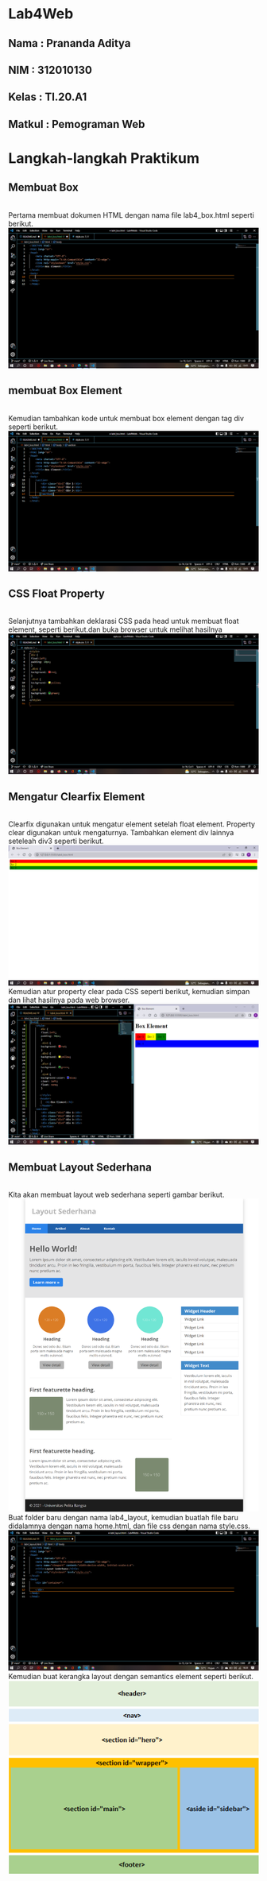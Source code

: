 # Lab4Web
## Nama     : Prananda Aditya
## NIM      : 312010130
## Kelas    : TI.20.A1
## Matkul   : Pemograman Web

# Langkah-langkah Praktikum
## Membuat Box
<br>Pertama membuat dokumen HTML dengan nama file lab4_box.html seperti berikut.
![P](img/SS1.png)
## membuat Box Element
<br>Kemudian tambahkan kode untuk membuat box element dengan tag div seperti berikut.
![p](img/SS2.png)
## CSS Float Property
<br>Selanjutnya tambahkan deklarasi CSS pada head untuk membuat float element, seperti berikut.dan buka browser untuk melihat hasilnya
![P](img/SS3.png)
## Mengatur Clearfix Element
<br>Clearfix digunakan untuk mengatur element setelah float element. Property clear digunakan untuk mengaturnya. Tambahkan element div lainnya seteleah div3 seperti berikut.
![p](img/SS4.png)
<br>Kemudian atur property clear pada CSS seperti berikut, kemudian simpan dan lihat hasilnya pada web browser. 
![p](img/SS5.png)

## Membuat Layout Sederhana
<br>Kita akan membuat layout web sederhana seperti gambar berikut.
![p](img/layout.png)
<br>Buat folder baru dengan nama lab4_layout, kemudian buatlah file baru didalamnya dengan nama home.html, dan file css dengan nama style.css.
![p](img/SS6.png)
<br>Kemudian buat kerangka layout dengan semantics element seperti berikut.
![p](img/kerangkalayout.png)